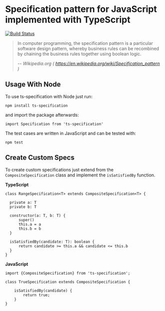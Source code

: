 Specification pattern for JavaScript implemented with TypeScript
================================================================

[![Build Status](https://travis-ci.org/GeorgesAlkhouri/ts-specification.svg?branch=master)](https://travis-ci.org/GeorgesAlkhouri/ts-specification)

> In computer programming, the specification pattern is a particular software design pattern, whereby business rules can be recombined by chaining the business rules together using boolean logic.
>
> -- <cite>Wikipedia.org ( https://en.wikipedia.org/wiki/Specification_pattern )</cite>

Usage With Node
---------------

To use ts-specification with Node just run:

`npm install ts-specification`

and import the package afterwards:

`import Specification from 'ts-specification'`

The test cases are written in JavaScript and can be tested with:

`npm test`

Create Custom Specs
-------------------

To create custom specifications just extend from the `CompositeSpecification` class and implement the `isSatisfiedBy` function.

**TypeScript**

```
class RangeSpecification<T> extends CompositeSpecification<T> {

  private a: T
  private b: T

  constructor(a: T, b: T) {
      super()
      this.a = a
      this.b = b
  }

  isSatisfiedBy(candidate: T): boolean {
      return candidate >= this.a && candidate <= this.b
  }
}
```

**JavaScript**

```
import {CompositeSpecification} from 'ts-specification';

class TrueSpecification extends CompositeSpecification {

    isSatisfiedBy(candidate) {
        return true;
    }
}
```
